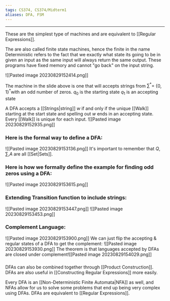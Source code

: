 ```yaml
---
tags: CS374, CS374/Midterm1
aliases: DFA, FSM
---
```

---
These are the simplest type of machines and are equivalent to [[Regular Expressions]].

The are also called finite state machines, hence the finite in the name
Deterministic refers to the fact that we exactly what state its going to be in given an input as the same input will always return the same output.
These programs have fixed memory and cannot "go back" on the input string.

![[Pasted image 20230829152414.png]]

The machine in the slide above is one that will accepts strings from $\sum^*=$ {0, 1}$^*$with an odd number of zeros.
$q_0$ is the starting state 
$q_1$ is an accepting state

A DFA accepts a [[Strings|string]] $w$ if and only if the unique [[Walk]] starting at the start state and spelling out $w$ ends in an accepting state.
Every [[Walk]] is unique for each input.
![[Pasted image 20230829152935.png]]

### Here is the formal way to define a DFA:
![[Pasted image 20230829153136.png]]
It's important to remember that $Q, \sum, A$ are all [[Set|Sets]]. 

### Here is how we formally define the example for finding odd zeros using a DFA:
![[Pasted image 20230829153615.png]]
### Extending Transition function to include strings:
![[Pasted image 20230829153447.png]]
![[Pasted image 20230829153453.png]]


### Complement Language:
![[Pasted image 20230829153900.png]]
We can just flip the accepting & regular states of a DFA to get the complement:
![[Pasted image 20230829153930.png]]
The theorem is that languages accepted by DFAs are closed under complement![[Pasted image 20230829154029.png]]
### 
DFAs can also be combined together through [[Product Construction]].
DFAs are also useful in [[Constructing Regular Expressions]] more easily.

Every DFA is an [[Non-Deterministic Finite Automata|NFA]] as well, and NFAs allow for us to solve some problems that end up being very complex using DFAs. DFAs are equivalent to [[Regular Expressions]].